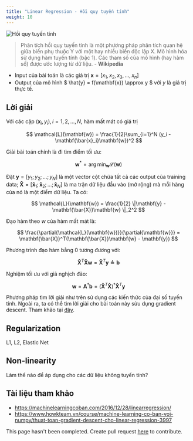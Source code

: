 ```yaml
---
title: "Linear Regression - Hồi quy tuyến tính"
weight: 10
---
```


![Hồi quy tuyến tính](https://aicurious.io/posts/linear-regression/output_6_1.png)

> Phân tích hồi quy tuyến tính là một phương pháp phân tích quan hệ giữa biến phụ thuộc Y với một hay nhiều biến độc lập X. Mô hình hóa sử dụng hàm tuyến tính (bậc 1). Các tham số của mô hình (hay hàm số) được ước lượng từ dữ liệu. - **Wikipedia**

- Input của bài toán là các giá trị $\mathbf{x} = [x_1, x_2, x_3, \dots, x_n]$
- Output của mô hình $ \hat{y} = f(\mathbf{x}) \approx y $ với $y$ là giá trị thực tế.

## Lời giải

Với các cặp $(\mathbf{x}_i, y_i), i = 1, 2, \dots, N$, hàm mất mát có giá trị

$$
\mathcal{L}(\mathbf{w}) = \frac{1}{2}\sum_{i=1}^N (y_i - \mathbf{\bar{x}_i}\mathbf{w})^2
$$

Giải bài toán chính là đi tìm điểm tối ưu:

$$
\mathbf{w}^* = \arg\min_{\mathbf{w}} \mathcal{L}(\mathbf{w})
$$

Đặt $\mathbf{y} = [y_1; y_2; \dots; y_N]$ là một vector cột chứa tất cả các output của training data; $\mathbf{\bar{X}} = [\mathbf{\bar{x}}_1; \mathbf{\bar{x}}_2; \dots; \mathbf{\bar{x}}_N ]$ là ma trận dữ liệu đầu vào (mở rộng) mà mỗi hàng của nó là một điểm dữ liệu. Ta có:

$$
\mathcal{L}(\mathbf{w}) = \frac{1}{2} \|\mathbf{y} - \mathbf{\bar{X}}\mathbf{w} \|_2^2
$$


Đạo hàm theo $w$ của hàm mất mát là:

$$
\frac{\partial{\mathcal{L}(\mathbf{w})}}{\partial{\mathbf{w}}} 
= \mathbf{\bar{X}}^T(\mathbf{\bar{X}}\mathbf{w} - \mathbf{y})
$$

Phương trình đạo hàm bằng 0 tương đương với:

$$
\mathbf{\bar{X}}^T\mathbf{\bar{X}}\mathbf{w} = \mathbf{\bar{X}}^T\mathbf{y} \triangleq \mathbf{b}
$$

Nghiệm tối ưu với giả nghịch đảo:

$$
\mathbf{w} = \mathbf{A}^{\dagger}\mathbf{b} = (\mathbf{\bar{X}}^T\mathbf{\bar{X}})^{\dagger} \mathbf{\bar{X}}^T\mathbf{y}
$$

Phương pháp tìm lời giải như trên sử dụng các kiến thức của đại số tuyến tính. Ngoài ra, ta có thể tìm lời giải cho bài toán này sửu dụng gradient descent. Tham khảo tại [đây](https://www.howkteam.vn/course/machine-learning-co-ban-voi-numpy/thuat-toan-gradient-descent-cho-linear-regression-3997).

## Regularization

L1, L2, Elastic Net

## Non-linearity

Làm thế nào để áp dụng cho các dữ liệu không tuyến tính?

## Tài liệu tham khảo

- https://machinelearningcoban.com/2016/12/28/linearregression/
- https://www.howkteam.vn/course/machine-learning-co-ban-voi-numpy/thuat-toan-gradient-descent-cho-linear-regression-3997

This page hasn't been completed. Create pull request [here](https://github.com/vietanhdev/review.aicurious.io/) to contribute.